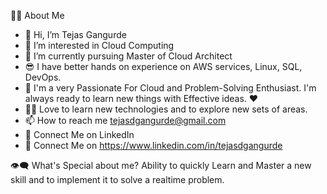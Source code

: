 🙋‍♂️ About Me
- 👋 Hi, I’m Tejas Gangurde
- 👀 I’m interested in Cloud Computing
- 🌱 I’m currently pursuing Master of Cloud Architect
- 😎 I have better hands on experience on AWS services, Linux, SQL, DevOps.
- 🥋 I'm a very Passionate For Cloud and Problem-Solving Enthusiast. I'm always ready to learn new things with Effective ideas. ❤
- 👨‍💻 Love to learn new technologies and to explore new sets of areas.
- 📫 How to reach me tejasdgangurde@gmail.com
- 🔗 Connect Me on LinkedIn
- 🔗 Connect Me on https://www.linkedin.com/in/tejasdgangurde

👁‍🗨 What's Special about me?
      Ability to quickly Learn and Master a new skill and to implement it to solve a realtime problem.

<!---
tejpatil96k/tejpatil96k is a ✨ special ✨ repository because its `README.md` (this file) appears on your GitHub profile.
You can click the Preview link to take a look at your changes.
--->
